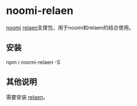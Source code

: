# noomi-relaen
[noomi](https://www.npmjs.com/package/noomi) [relaen](https://www.npmjs.com/package/relaen)支撑包，用于noomi和relaen的结合使用。

## 安装
npm i noomi-relaen -S

## 其他说明

需要安装 [relaen](https://www.npmjs.com/package/relaen)。
